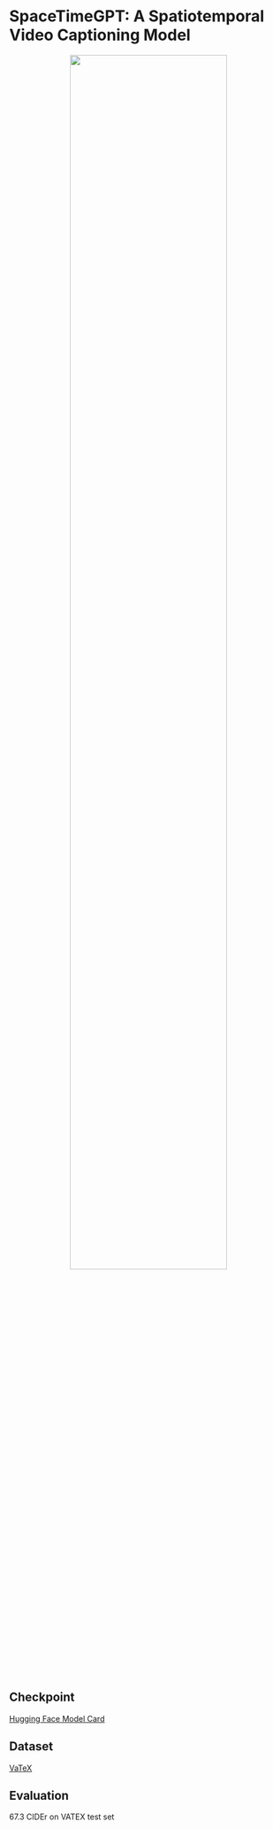 # SpaceTimeGPT: A Spatiotemporal Video Captioning Model
<div align="center">
  <img src="https://github.com/Neleac/video-caption/blob/main/model.JPG" width="75%" height="75%">
</div>

## Checkpoint
[Hugging Face Model Card](https://huggingface.co/Neleac/timesformer-gpt2-video-captioning)

## Dataset
[VaTeX](https://eric-xw.github.io/vatex-website/index.html)

## Evaluation
67.3 CIDEr on VATEX test set
